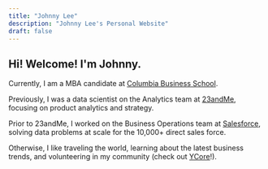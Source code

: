```yaml
---
title: "Johnny Lee"
description: "Johnny Lee's Personal Website"
draft: false
---
```



## Hi! Welcome! I'm Johnny.

Currently, I am a MBA candidate at [Columbia Business School](https://home.gsb.columbia.edu). 

Previously, I was a data scientist on the Analytics team at [23andMe](https://23andme.com), focusing on product analytics and strategy.

Prior to 23andMe, I worked on the Business Operations team at [Salesforce](https://salesforce.com), solving data problems at scale for the 10,000+ direct sales force.

Otherwise, I like traveling the world, learning about the latest business trends, and volunteering in my community (check out [YCore](https://ycore.org)!).

